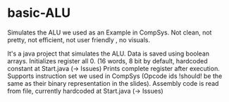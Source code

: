 # basic-ALU
Simulates the ALU we used as an Example in CompSys. Not clean, not pretty, not efficient, not user friendly , no visuals.

It's a java project that simulates the ALU.
Data is saved using boolean arrays.
Initializes register all 0.
(16 words, 8 bit by default, hardcoded constant at Start.java (-> Issues)
Prints complete register after execution.
Supports instruction set we used in CompSys (Opcode ids !should! be the same as their binary representation in the slides).
Assembly code is read from file, currently hardcoded at Start.java (-> Issues)
